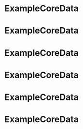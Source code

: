 # ExampleCoreData
# ExampleCoreData
# ExampleCoreData
# ExampleCoreData
# ExampleCoreData
# ExampleCoreData
